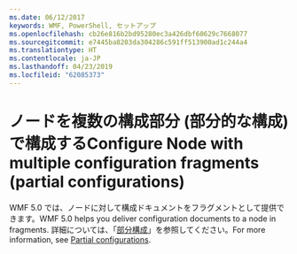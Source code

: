 ```yaml
---
ms.date: 06/12/2017
keywords: WMF, PowerShell, セットアップ
ms.openlocfilehash: cb26e816b2bd95280ec3a426dbf60629c7668077
ms.sourcegitcommit: e7445ba8203da304286c591ff513900ad1c244a4
ms.translationtype: HT
ms.contentlocale: ja-JP
ms.lasthandoff: 04/23/2019
ms.locfileid: "62085373"
---
```

# <a name="configure-node-with-multiple-configuration-fragments-partial-configurations"></a><span data-ttu-id="f7fa5-102">ノードを複数の構成部分 (部分的な構成) で構成する</span><span class="sxs-lookup"><span data-stu-id="f7fa5-102">Configure Node with multiple configuration fragments (partial configurations)</span></span>

<span data-ttu-id="f7fa5-103">WMF 5.0 では、ノードに対して構成ドキュメントをフラグメントとして提供できます。</span><span class="sxs-lookup"><span data-stu-id="f7fa5-103">WMF 5.0 helps you deliver configuration documents to a node in fragments.</span></span> <span data-ttu-id="f7fa5-104">詳細については、「[部分構成](https://msdn.microsoft.com/powershell/dsc/partialconfigs)」を参照してください。</span><span class="sxs-lookup"><span data-stu-id="f7fa5-104">For more information, see [Partial configurations](https://msdn.microsoft.com/powershell/dsc/partialconfigs).</span></span>

